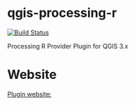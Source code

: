# qgis-processing-r

[![Build Status](https://travis-ci.org/north-road/qgis-processing-r.svg?branch=master)](https://travis-ci.org/north-road/qgis-processing-r)

Processing R Provider Plugin for QGIS 3.x

# Website

[Plugin website: ](https://north-road.github.io/qgis-processing-r/)